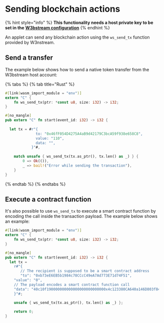# Sending blockchain actions

{% hint style="info" %}
**This functionality needs a host private key to be set in the** [**W3bstream configuration**](configuring-w3bstream.md)
{% endhint %}

An applet can send any blockchain action using the `ws_send_tx` function provided by W3nstream.

## Send a transfer

The example below shows how to send a native token transfer from the W3bstream host account:

{% tabs %}
{% tab title="Rust" %}
```rust
#[link(wasm_import_module = "env")] 
extern "C" { 
    fn ws_send_tx(ptr: *const u8, size: i32) -> i32;
}

#[no_mangle]
pub extern "C" fn start(event_id: i32) -> i32 {
 
  let tx = #r"{
              to: "0x46fF054D4275A4aB9d42179C3bcA59f938e658C8",
              value: "110",
              data: "",
            }"#,
    
    match unsafe { ws_send_tx(tx.as_ptr(), tx.len() as _) } {
        0 => Ok(()),
        _ => bail!("Error while sending the transaction"),
    }
}
```
{% endtab %}
{% endtabs %}

## Execute a contract function

It's also possible to use `ws_send_tx` to execute a smart contract function by encoding the call inside the transaction payload. The example below shows  an example:

```rust
#[link(wasm_import_module = "env")] 
extern "C" { 
    fn ws_send_tx(ptr: *const u8, size: i32) -> i32;
}

#[no_mangle]
pub extern "C" fn start(event_id: i32) -> i32 {
  let tx = 
    r#"{
       // The recipient is supposed to be a smart contract address
       "to": "0xb73eE6EB5b1984c78CCcC49eA7Ad773E71d74F51",
	"value": "0",
	// The payload encodes a smart contract function call
	"data": "40c10f190000000000000000000000000x4c123380CA640a146D803f844E0D9c90b52C5C970000000000000000000000000000000000000000000000000de0b6b3a7640000"
    }"#;
  
    unsafe { ws_send_tx(tx.as_ptr(), tx.len() as _) };

    return 0;
}
```
